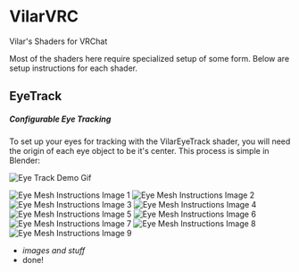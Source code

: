 # VilarVRC
Vilar's Shaders for VRChat

Most of the shaders here require specialized setup of some form. Below are setup instructions for each shader.

## EyeTrack
##### Configurable Eye Tracking

To set up your eyes for tracking with the VilarEyeTrack shader, you will need the origin of each eye object to be it's center. This process is simple in Blender:

![Eye Track Demo Gif](/Media/eyetrackdemo.gif)

![Eye Mesh Instructions Image 1](/Media/eyemeshinstruct1.jpg)
![Eye Mesh Instructions Image 2](/Media/eyemeshinstruct2.jpg)
![Eye Mesh Instructions Image 3](/Media/eyemeshinstruct3.jpg)
![Eye Mesh Instructions Image 4](/Media/eyemeshinstruct4.jpg)
![Eye Mesh Instructions Image 5](/Media/eyemeshinstruct5.jpg)
![Eye Mesh Instructions Image 6](/Media/eyemeshinstruct6.jpg)
![Eye Mesh Instructions Image 7](/Media/eyemeshinstruct7.jpg)
![Eye Mesh Instructions Image 8](/Media/eyemeshinstruct8.jpg)
![Eye Mesh Instructions Image 9](/Media/eyemeshinstruct9.jpg)

* *images and stuff*
* done!
